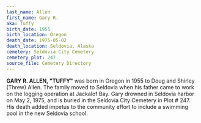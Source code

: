 ```yaml
---
last_name: Allen
first_name: Gary R.
aka: Tuffy
birth_date: 1955
birth_location: Oregon
death_date: 1975-05-02
death_location: Seldovia, Alaska
cemetery: Seldovia City Cemetery
cemetery_plot: 247
source_file: Cemetery Directory
---
```


**GARY R. ALLEN, "TUFFY"** was born in Oregon in 1955 to Doug and Shirley (Threw) Allen. The family moved to Seldovia when his father came to work on the logging operation at Jackalof Bay. Gary drowned in Seldovia harbor on May 2, 1975, and is buried in the Seldovia City Cemetery in Plot # 247. His death added impetus to the community effort to include a swimming pool in the new Seldovia school.


